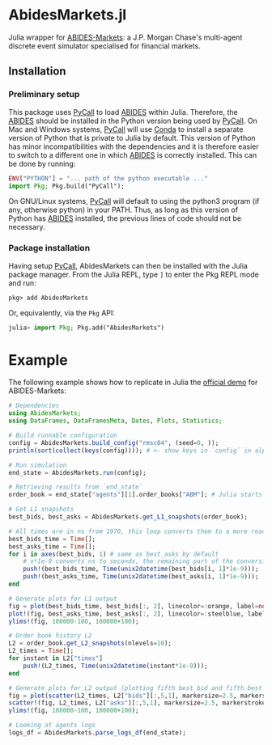 # AbidesMarkets.jl
Julia wrapper for [ABIDES-Markets](https://github.com/jpmorganchase/abides-jpmc-public): a J.P. Morgan Chase's multi-agent discrete event simulator specialised for financial markets.

## Installation

### Preliminary setup 
This package uses [PyCall](https://github.com/JuliaPy/PyCall.jl) to load [ABIDES](https://github.com/jpmorganchase/abides-jpmc-public) within Julia. Therefore, the [ABIDES](https://github.com/jpmorganchase/abides-jpmc-public) should be installed in the Python version being used by [PyCall](https://github.com/JuliaPy/PyCall.jl). On Mac and Windows systems, [PyCall](https://github.com/JuliaPy/PyCall.jl) will use [Conda](https://github.com/JuliaPy/Conda.jl) to install a separate version of Python that is private to Julia by default. This version of Python has minor incompatibilities with the dependencies and it is therefore easier to switch to a different one in which [ABIDES](https://github.com/jpmorganchase/abides-jpmc-public) is correctly installed. This can be done by running:
```julia
ENV["PYTHON"] = "... path of the python executable ..."
import Pkg; Pkg.build("PyCall");
```

On GNU/Linux systems, [PyCall](https://github.com/JuliaPy/PyCall.jl) will default to using the python3 program (if any, otherwise python) in your PATH. Thus, as long as this version of Python has [ABIDES](https://github.com/jpmorganchase/abides-jpmc-public) installed, the previous lines of code should not be necessary.

### Package installation
Having setup [PyCall](https://github.com/JuliaPy/PyCall.jl), AbidesMarkets can then be installed with the Julia package manager.
From the Julia REPL, type `]` to enter the Pkg REPL mode and run:

```
pkg> add AbidesMarkets
```

Or, equivalently, via the `Pkg` API:

```julia
julia> import Pkg; Pkg.add("AbidesMarkets")
```

# Example

The following example shows how to replicate in Julia the [official demo](https://github.com/jpmorganchase/abides-jpmc-public/blob/main/notebooks/demo_ABIDES-Markets.ipynb) for ABIDES-Markets: 
```julia
# Dependencies
using AbidesMarkets;
using DataFrames, DataFramesMeta, Dates, Plots, Statistics;

# Build runnable configuration
config = AbidesMarkets.build_config("rmsc04", (seed=0, ));
println(sort(collect(keys(config)))); # <- show keys in `config` in alphabetical order

# Run simulation
end_state = AbidesMarkets.run(config);

# Retrieving results from `end_state`
order_book = end_state["agents"][1].order_books["ABM"]; # Julia starts indexing from 1, not 0

# Get L1 snapshots
best_bids, best_asks = AbidesMarkets.get_L1_snapshots(order_book);

# All times are in ns from 1970, this loop converts them to a more readable format
best_bids_time = Time[];
best_asks_time = Time[];
for i in axes(best_bids, 1) # same as best_asks by default
    # x*1e-9 converts ns to seconds, the remaining part of the conversion is performed with the Dates library functions
    push!(best_bids_time, Time(unix2datetime(best_bids[i, 1]*1e-9)));
    push!(best_asks_time, Time(unix2datetime(best_asks[i, 1]*1e-9)));
end

# Generate plots for L1 output
fig = plot(best_bids_time, best_bids[:, 2], linecolor=:orange, label=nothing);
plot!(fig, best_asks_time, best_asks[:, 2], linecolor=:steelblue, label=nothing);
ylims!(fig, 100000-100, 100000+100);

# Order book history L2
L2 = order_book.get_L2_snapshots(nlevels=10);
L2_times = Time[];
for instant in L2["times"]
    push!(L2_times, Time(unix2datetime(instant*1e-9)));
end

# Generate plots for L2 output (plotting fifth best bid and fifth best ask)
fig = plot(scatter(L2_times, L2["bids"][:,5,1], markersize=2.5, markerstrokewidth=0, markercolor=:orange, label=nothing));
scatter!(fig, L2_times, L2["asks"][:,5,1], markersize=2.5, markerstrokewidth=0, markercolor=:steelblue, label=nothing);
ylims!(fig, 100000-100, 100000+100);

# Looking at agents logs
logs_df = AbidesMarkets.parse_logs_df(end_state);
```
